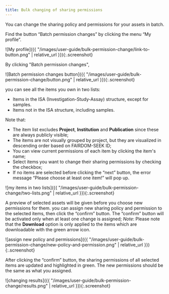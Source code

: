 ```yaml
---
title: Bulk changing of sharing permissions
---
```



You can change the sharing policy and permissions for your assets in batch.

Find the button “Batch permission changes” by clicking the menu “My profile”.

![My profile]({{ "/images/user-guide/bulk-permission-change/link-to-button.png" | relative_url }}){:.screenshot}

By clicking "Batch permission changes",

![Batch permission changes button]({{ "/images/user-guide/bulk-permission-change/button.png" | relative_url }}){:.screenshot}

you can see all the items you own in two lists: 
* Items in the ISA (Investigation-Study-Assay) structure, except for samples.
* Items not in the ISA structure, including samples.

Note that:
* The item list excludes **Project**, **Institution** and **Publication** since these are always publicly visible;
* The items are not visually grouped by project, but they are visualized in descending order based on FAIRDOM-SEEK ID;
* You can view current permissions of each item by clicking the item's name;
* Select items you want to change their sharing permissions by checking the checkbox;
* If no items are selected before clicking the “next” button, the error message “Please choose at least one item!” will pop up.

![my items in two lists]({{ "/images/user-guide/bulk-permission-change/two-lists.png" | relative_url }}){:.screenshot}

A preview of selected assets will be given before you choose new permissions for them. you can assign new sharing policy and permission to the selected items, then click the “confirm” button. The “confirm” button will be activated only when at least one change is assigned;
*Note*: Please note that the **Download** option is only applied to the items which are downloadable with the green arrow icon. 

![assign new policy and permissions]({{ "/images/user-guide/bulk-permission-change/new-policy-and-permission.png" | relative_url }}){:.screenshot}

After clicking the “confirm” button, the sharing permissions of all selected items are updated and highlighted in green. The new permissions should be the same as what you assigned.

![changing results]({{ "/images/user-guide/bulk-permission-change/results.png" | relative_url }}){:.screenshot}





